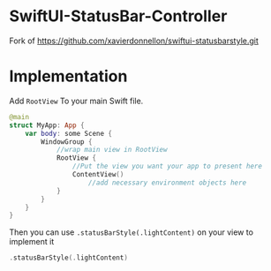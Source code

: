 # SwiftUI-StatusBar-Controller
Fork of https://github.com/xavierdonnellon/swiftui-statusbarstyle.git

# Implementation

Add `RootView` To your main Swift file.

```swift
@main
struct MyApp: App {     
    var body: some Scene {
        WindowGroup {
            //wrap main view in RootView
            RootView {
                //Put the view you want your app to present here
                ContentView()
                    //add necessary environment objects here 
            }
        }
    }
}
```

Then you can use `.statusBarStyle(.lightContent)` on your view to implement it

```swift
.statusBarStyle(.lightContent)
```
